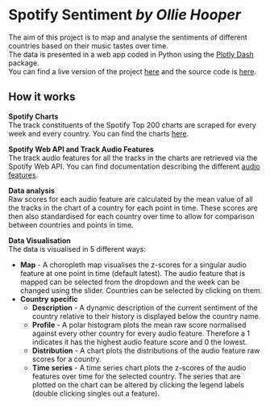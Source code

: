 # Spotify Sentiment *by Ollie Hooper*  
  
The aim of this project is to map and analyse the sentiments of different countries based on their music tastes over time.  
The data is presented in a web app coded in Python using the [Plotly Dash](https://github.com/plotly/dash) package.  
You can find a live version of the project [here](https://spotifysentiment.ollie-hooper.me) and the source code is [here](https://github.com/Ollie-Hooper/SpotifySentiment).
  
## How it works  
  
**Spotify Charts**  
The track constituents of the Spotify Top 200 charts are scraped for every week and every country. You can find the charts [here](spotifycharts.com).

**Spotify Web API and Track Audio Features**  
The track audio features for all the tracks in the charts are retrieved via the Spotify Web API. You can find documentation describing the different [audio features](https://developer.spotify.com/documentation/web-api/reference/tracks/get-several-audio-features/).

**Data analysis**  
Raw scores for each audio feature are calculated by the mean value of all the tracks in the chart of a country for each point in time. These scores are then also standardised for each country over time to allow for comparison between countries and points in time.

**Data Visualisation**  
The data is visualised in 5 different ways:
* **Map** - A choropleth map visualises the z-scores for a singular audio feature at one point in time (default latest). The audio feature that is mapped can be selected from the dropdown and the week can be changed using the slider. Countries can be selected by clicking on them.
* **Country specific**  
  * **Description** - A dynamic description of the current sentiment of the country relative to their history is displayed below the country name.
  * **Profile** - A polar histogram plots the mean raw score normalised against every other country for every audio feature. Therefore a 1 indicates it has the highest audio feature score and 0 the lowest.
  * **Distribution** - A chart plots the distributions of the audio feature raw scores for a country.
  * **Time series** - A time series chart plots the z-scores of the audio features over time for the selected country. The series that are plotted on the chart can be altered by clicking the legend labels (double clicking singles out a feature).